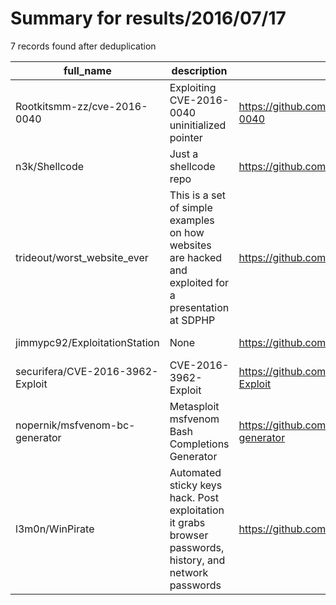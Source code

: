 
# Summary for results/2016/07/17
    
7 records found after deduplication

| full_name | description | html_url | matched_list | matched_count | pushed_at | size | stargazers_count | language | forks_count | vul_ids |
|----------------------------------|----------------------------------------------------------------------------------------------------------|-----------------------------------------------------|----------------------------------|-----------------|---------------------------|--------|--------------------|------------|---------------|-------------------|
| Rootkitsmm-zz/cve-2016-0040 | Exploiting CVE-2016-0040 uninitialized pointer | https://github.com/Rootkitsmm-zz/cve-2016-0040 | ['cve-2', 'exploit'] | 2 | 2016-07-17 07:59:10+00:00 | 3 | 48 | C++ | 28 | ['CVE-2016-0040'] |
| n3k/Shellcode | Just a shellcode repo | https://github.com/n3k/Shellcode | ['shellcode'] | 1 | 2016-07-17 22:16:22+00:00 | 10 | 3 | C | 5 | [] |
| trideout/worst_website_ever | This is a set of simple examples on how websites are hacked and exploited for a presentation at SDPHP | https://github.com/trideout/worst_website_ever | ['exploit'] | 1 | 2016-07-17 21:44:06+00:00 | 10 | 0 | PHP | 0 | [] |
| jimmypc92/ExploitationStation | None | https://github.com/jimmypc92/ExploitationStation | ['exploit'] | 1 | 2016-07-17 06:22:06+00:00 | 22 | 0 | C++ | 0 | [] |
| securifera/CVE-2016-3962-Exploit | CVE-2016-3962-Exploit | https://github.com/securifera/CVE-2016-3962-Exploit | ['cve-2', 'exploit'] | 2 | 2016-07-17 18:44:01+00:00 | 2 | 2 | Python | 4 | ['CVE-2016-3962'] |
| nopernik/msfvenom-bc-generator | Metasploit msfvenom Bash Completions Generator | https://github.com/nopernik/msfvenom-bc-generator | ['metasploit module OR payload'] | 1 | 2016-07-17 21:32:48+00:00 | 2 | 37 | Ruby | 12 | [] |
| l3m0n/WinPirate | Automated sticky keys hack. Post exploitation it grabs browser passwords, history, and network passwords | https://github.com/l3m0n/WinPirate | ['exploit'] | 1 | 2016-07-17 20:02:07+00:00 | 1236 | 3 | PowerShell | 34 | [] |
